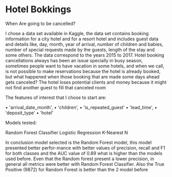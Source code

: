 # Hotel Bokkings
When Are going to be cancelled?


I chose a data set available in Kaggle, the data set contains booking information for a city hotel and for a resort hotel and includes guest data and details like, day, month, year of arrival, number of children and babies, number of special requests made by the guests, length of the stay and some others. The data correspond to the years 2015 to 2017. Hotel booking cancellations always has been an issue specially in busy season, sometimes people want to have vacation in some hotels, and when we call, is not possible to make reservations because the hotel is already booked, but what happened when those booking that are made some days ahead gets canceled? The hotel loses potential clients and money because it might not find another guest to fill that canceled room


The features of interest that I chose to start are:

•	'arrival_date_month',
•	'children',
•	'is_repeated_guest'
•	'lead_time',
•	'deposit_type'
•	'hotel'

Models tested:

Random Forest Classifier
Logistic Regression
K-Nearest N



In conclusion model selected is the Random Forest model, this model presented better perfor-mance with better values of precision, recall and F1 for both classes and the AUC value of 0.89 what is higher than the models used before. Even that the Random forest present a lower precision, in general all metrics were better with Random Forest Classifier. Also the True Positive (9872) for Random Forest is better than the 2 model before
